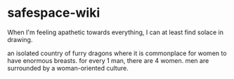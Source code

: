 # safespace-wiki

When I'm feeling apathetic towards everything, I can at least find solace in drawing.

an isolated country of furry dragons where it is commonplace for women to have enormous breasts. for every 1 man, there are 4 women. men are surrounded by a woman-oriented culture.
